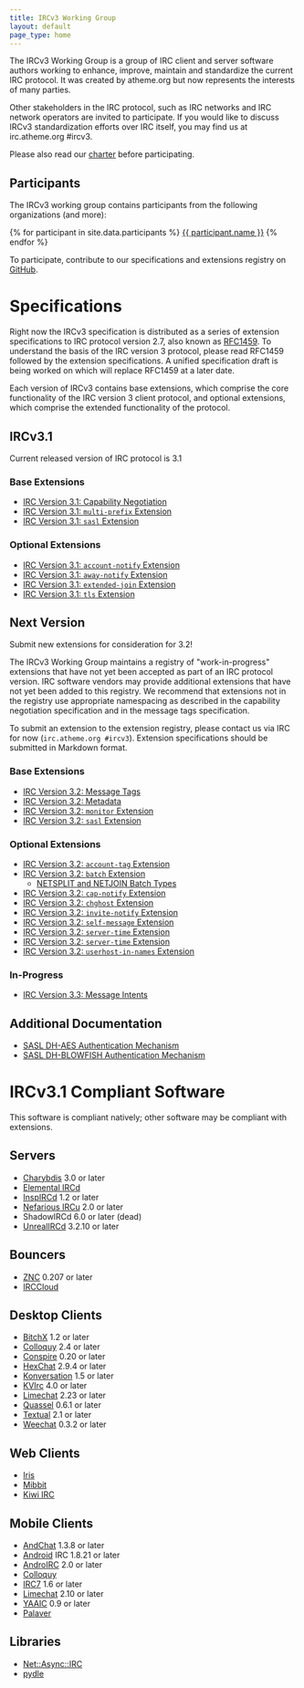 ```yaml
---
title: IRCv3 Working Group
layout: default
page_type: home
---
```

The IRCv3 Working Group is a group of IRC client and server software authors working to enhance, improve, maintain and standardize the current IRC protocol. It was created by atheme.org but now represents the interests of many parties.

Other stakeholders in the IRC protocol, such as IRC networks and IRC network operators are invited to participate. If you would like to discuss IRCv3 standardization efforts over IRC itself, you may find us at irc.atheme.org #ircv3.

Please also read our [charter](charter.html) before participating.

## Participants

The IRCv3 working group contains participants from the following organizations (and more):

<!-- {% for participant in site.data.participants %}
* [{{ participant.name }}]({{ participant.url }}){% endfor %} -->

<div class="flexy-list">
{% for participant in site.data.participants %}
<a class="participant" href="{{ participant.url }}">{{ participant.name }}</a>
{% endfor %}
</div>

To participate, contribute to our specifications and extensions registry on [GitHub](http://github.com/ircv3/ircv3-specifications).


# Specifications

Right now the IRCv3 specification is distributed as a series of extension specifications to IRC protocol version 2.7, also known as [RFC1459](http://tools.ietf.org/html/rfc1459). To understand the basis of the IRC version 3 protocol, please read RFC1459 followed by the extension specifications. A unified specification draft is being worked on which will replace RFC1459 at a later date.

Each version of IRCv3 contains base extensions, which comprise the core functionality of the IRC version 3 client protocol, and optional extensions, which comprise the extended functionality of the protocol.

## IRCv3.1

Current released version of IRC protocol is 3.1

### Base Extensions

* [IRC Version 3.1: Capability Negotiation](specification/capability-negotiation-3.1.html)
* [IRC Version 3.1: `multi-prefix` Extension](extensions/multi-prefix-3.1.html)
* [IRC Version 3.1: `sasl` Extension](extensions/sasl-3.1.html)

### Optional Extensions

* [IRC Version 3.1: `account-notify` Extension](extensions/account-notify-3.1.html)
* [IRC Version 3.1: `away-notify` Extension](extensions/away-notify-3.1.html)
* [IRC Version 3.1: `extended-join` Extension](extensions/extended-join-3.1.html)
* [IRC Version 3.1: `tls` Extension](extensions/tls-3.1.html)


## Next Version

Submit new extensions for consideration for 3.2!

The IRCv3 Working Group maintains a registry of "work-in-progress" extensions that have not yet been accepted as part of an IRC protocol version. IRC software vendors may provide additional extensions that have not yet been added to this registry. We recommend that extensions not in the registry use appropriate namespacing as described in the capability negotiation specification and in the message tags specification.

To submit an extension to the extension registry, please contact us via IRC for now (`irc.atheme.org #ircv3`). Extension specifications should be submitted in Markdown format.

### Base Extensions

* [IRC Version 3.2: Message Tags](specification/message-tags-3.2.html)
* [IRC Version 3.2: Metadata](specification/metadata-3.2.html)
* [IRC Version 3.2: `monitor` Extension](specification/monitor-3.2.html)
* [IRC Version 3.2: `sasl` Extension](extensions/sasl-3.2.html)

### Optional Extensions

* [IRC Version 3.2: `account-tag` Extension](extensions/account-tag-3.2.html)
* [IRC Version 3.2: `batch` Extension](extensions/batch-3.2.html)
    * [NETSPLIT and NETJOIN Batch Types](extensions/batch/netsplit.html)
* [IRC Version 3.2: `cap-notify` Extension](extensions/cap-notify-3.2.html)
* [IRC Version 3.2: `chghost` Extension](extensions/chghost-3.2.html)
* [IRC Version 3.2: `invite-notify` Extension](extensions/cap-notify-3.2.html)
* [IRC Version 3.2: `self-message` Extension](extensions/self-message-3.2.html)
* [IRC Version 3.2: `server-time` Extension](extensions/server-time-3.2.html)
* [IRC Version 3.2: `server-time` Extension](extensions/server-time-3.2.html)
* [IRC Version 3.2: `userhost-in-names` Extension](extensions/userhost-in-names-3.2.html)

### In-Progress

* [IRC Version 3.3: Message Intents](specification/message-intents-3.3.html)

## Additional Documentation

* [SASL DH-AES Authentication Mechanism](documentation/sasl-dh-aes.html)
* [SASL DH-BLOWFISH Authentication Mechanism](documentation/sasl-dh-blowfish.html)


# IRCv3.1 Compliant Software
This software is compliant natively; other software may be compliant with extensions.

## Servers
* [Charybdis](http://www.stack.nl/~jilles/irc/#charybdis) 3.0 or later
* [Elemental IRCd](https://github.com/lyska/elemental-ircd)
* [InspIRCd](http://www.inspircd.org/) 1.2 or later
* [Nefarious IRCu](https://github.com/evilnet/nefarious2) 2.0 or later
* ShadowIRCd 6.0 or later (dead)
* [UnrealIRCd](http://www.unrealircd.org/) 3.2.10 or later

## Bouncers
* [ZNC](http://znc.in/) 0.207 or later
* [IRCCloud](https://www.irccloud.com/)

## Desktop Clients
* [BitchX](http://www.bitchx.ca/) 1.2 or later
* [Colloquy](http://www.colloquy.info/) 2.4 or later
* [Conspire](http://tortois.es/conspire) 0.20 or later
* [HexChat](http://hexchat.github.io/) 2.9.4 or later
* [Konversation](http://konversation.kde.org/) 1.5 or later
* [KVIrc](http://www.kvirc.net/) 4.0 or later
* [Limechat](http://limechat.net/mac/) 2.23 or later
* [Quassel](http://www.quassel-irc.org/) 0.6.1 or later
* [Textual](http://www.codeux.com/textual) 2.1 or later
* [Weechat](http://www.weechat.org/) 0.3.2 or later

## Web Clients
* [Iris](http://www.atheme.net/iris.html)
* [Mibbit](http://www.mibbit.com/)
* [Kiwi IRC](https://kiwiirc.com/)

## Mobile Clients
* [AndChat](http://www.andchat.net/) 1.3.8 or later
* [Android](http://www.countercultured.net/android/) IRC 1.8.21 or later
* [AndroIRC](http://www.androirc.com/) 2.0 or later
* [Colloquy](http://www.colloquy.info/)
* [IRC7](http://www.softwaremk.org/irc/) 1.6 or later
* [Limechat](http://limechat.net/iphone/) 2.10 or later
* [YAAIC](http://www.yaaic.org/) 0.9 or later
* [Palaver](http://palaverapp.com/)

## Libraries
* [Net::Async::IRC](https://metacpan.org/pod/Net::Async::IRC)
* [pydle](https://pypi.python.org/pypi/pydle)
